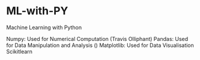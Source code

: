 # ML-with-PY
Machine Learning with Python

Numpy: Used for Numerical Computation (Travis Olliphant)
Pandas: Used for Data Manipulation and Analysis ()
Matplotlib: Used for Data Visualisation
Scikitlearn
